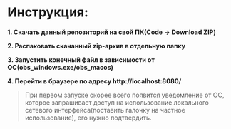 # Инструкция: #
**1. Скачать данный репозиторий на свой ПК(Code -> Download ZIP)**

**2. Распаковать скачанный zip-архив в отдельную папку**

**3. Запустить конечный файл в зависимости от ОС(obs_windows.exe/obs_macos)**

**4. Перейти в браузере по адресу http://localhost:8080/**

> При первом запуске скорее всего появится уведомление от ОС, которое запрашивает доступ на использование локального сетевого интерфейса(поставить галочку на частное использование), его нужно подтвердить.